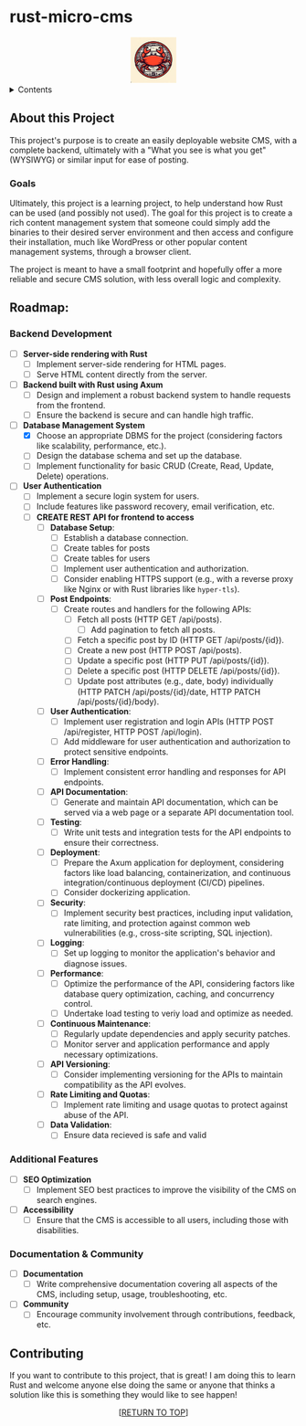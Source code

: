 <a name="readme-top"></a>
# rust-micro-cms
<div align="center">
<img src="images/logo.png" alt="Logo" width="80" height="80">
</div>

<details>
	<summary>Contents</summary>
	<ol>
		<li>
			<a href="#purpose">Purpose</a>
		</li>
		<li>
			<a href="#about-this-project">About this Project</a>
			<ul>
				<li><a href="#goals">Goals</a></li>
			</ul>
		</li>
		<li><a href="#roadmap">Roadmap</a></li>
		<li><a href="#contributing">Contributing</a></li>
	</ol>
</details>


## About this Project

This project's purpose is to create an easily deployable website CMS, with a complete backend, ultimately with a "What you see is what you get" (WYSIWYG) or similar input for ease of posting.

### Goals

Ultimately, this project is a learning project, to help understand how Rust can be used (and possibly not used). The goal for this project is to create a rich content management system that someone could simply add the binaries to their desired server environment and then access and configure their installation, much like WordPress or other popular content management systems, through a browser client.

The project is meant to have a small footprint and hopefully offer a more reliable and secure CMS solution, with less overall logic and complexity.

## Roadmap:

### Backend Development

- [ ] **Server-side rendering with Rust**
    - [ ] Implement server-side rendering for HTML pages.
    - [ ] Serve HTML content directly from the server.

- [ ] **Backend built with Rust using Axum**
	- [ ] Design and implement a robust backend system to handle requests from the frontend.
	- [ ] Ensure the backend is secure and can handle high traffic.

- [ ] **Database Management System**
	- [x] Choose an appropriate DBMS for the project (considering factors like scalability, performance, etc.).
	- [ ] Design the database schema and set up the database.
	- [ ] Implement functionality for basic CRUD (Create, Read, Update, Delete) operations.

- [ ] **User Authentication**
	- [ ] Implement a secure login system for users.
	- [ ] Include features like password recovery, email verification, etc.
	- [ ] **CREATE REST API for frontend to access**
        - [ ] **Database Setup**:
            - [ ] Establish a database connection.
            - [ ] Create tables for posts
            - [ ] Create tables for users
            - [ ] Implement user authentication and authorization.
            - [ ] Consider enabling HTTPS support (e.g., with a reverse proxy like Nginx or with Rust libraries like `hyper-tls`).
        - [ ] **Post Endpoints**:
            - [ ] Create routes and handlers for the following APIs:
                - [ ] Fetch all posts (HTTP GET /api/posts).
                    - [ ] Add pagination to fetch all posts.
                - [ ] Fetch a specific post by ID (HTTP GET /api/posts/{id}).
                - [ ] Create a new post (HTTP POST /api/posts).
                - [ ] Update a specific post (HTTP PUT /api/posts/{id}).
                - [ ] Delete a specific post (HTTP DELETE /api/posts/{id}).
                - [ ] Update post attributes (e.g., date, body) individually (HTTP PATCH /api/posts/{id}/date, HTTP PATCH /api/posts/{id}/body).
        - [ ] **User Authentication**:
            - [ ] Implement user registration and login APIs (HTTP POST /api/register, HTTP POST /api/login).
            - [ ] Add middleware for user authentication and authorization to protect sensitive endpoints.
        - [ ] **Error Handling**:
            - [ ] Implement consistent error handling and responses for API endpoints.
        - [ ] **API Documentation**:
            - [ ] Generate and maintain API documentation, which can be served via a web page or a separate API documentation tool.
        - [ ] **Testing**:
            - [ ] Write unit tests and integration tests for the API endpoints to ensure their correctness.
        - [ ] **Deployment**:
            - [ ] Prepare the Axum application for deployment, considering factors like load balancing, containerization, and continuous integration/continuous deployment (CI/CD) pipelines.
            - [ ] Consider dockerizing application.
        - [ ] **Security**:
            - [ ] Implement security best practices, including input validation, rate limiting, and protection against common web vulnerabilities (e.g., cross-site scripting, SQL injection).
        - [ ] **Logging**:
            - [ ] Set up logging to monitor the application's behavior and diagnose issues.
        - [ ] **Performance**:
            - [ ] Optimize the performance of the API, considering factors like database query optimization, caching, and concurrency control.
            - [ ] Undertake load testing to veriy load and optimize as needed. 
        - [ ] **Continuous Maintenance**:
            - [ ] Regularly update dependencies and apply security patches.
            - [ ] Monitor server and application performance and apply necessary optimizations.
        - [ ] **API Versioning**:
            - [ ] Consider implementing versioning for the APIs to maintain compatibility as the API evolves.
        - [ ] **Rate Limiting and Quotas**:
            - [ ] Implement rate limiting and usage quotas to protect against abuse of the API.
        - [ ] **Data Validation**:
            - [ ] Ensure data recieved is safe and valid

### Additional Features

- [ ] **SEO Optimization**
	- [ ] Implement SEO best practices to improve the visibility of the CMS on search engines.

- [ ] **Accessibility**
	- [ ] Ensure that the CMS is accessible to all users, including those with disabilities.

### Documentation & Community

- [ ] **Documentation**
	- [ ] Write comprehensive documentation covering all aspects of the CMS, including setup, usage, troubleshooting, etc.

- [ ] **Community**
	- [ ] Encourage community involvement through contributions, feedback, etc.

## Contributing

If you want to contribute to this project, that is great! I am doing this to learn Rust and welcome anyone else doing the same or anyone that thinks a solution like this is something they would like to see happen!

<p align="center">[<a href="#readme-top">RETURN TO TOP</a>]</p>

